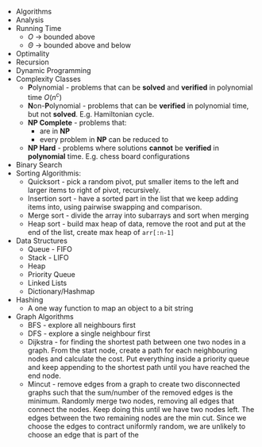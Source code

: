 - Algorithms
- Analysis
- Running Time
	- $O$ -> bounded above
	- $\Theta$ -> bounded above and below 
- Optimality
- Recursion
- Dynamic Programming
- Complexity Classes
	- **P**olynomial - problems that can be **solved** and **verified** in polynomial time $O(n^c)$ 
	- **N**on-**P**olynomial - problems that can be **verified** in polynomial time, but not **solved**. E.g. Hamiltonian cycle.
	- **NP Complete** - problems that:
		- are in **NP**
		- every problem in **NP** can be reduced to
	- **NP Hard** - problems where solutions **cannot** be **verified** in **polynomial** time. E.g. chess board configurations
- Binary Search
- Sorting Algorithmis:
	- Quicksort - pick a random pivot, put smaller items to the left and larger items to right of pivot, recursively.
	- Insertion sort - have a sorted part in the list that we keep adding items into, using pairwise swapping and comparison.
	- Merge sort - divide the array into subarrays and sort when merging
	- Heap sort - build max heap of data, remove the root and put at the end of the list, create max heap of `arr[:n-1]`
- Data Structures
	- Queue - FIFO
	- Stack - LIFO
	- Heap
	- Priority Queue
	- Linked Lists
	- Dictionary/Hashmap
- Hashing
	- A one way function to map an object to a bit string
- Graph Algorithms
	- BFS - explore all neighbours first
	- DFS - explore a single neighbour first
	- Dijkstra - for finding the shortest path between one two nodes in a graph. From the start node, create a path for each neighbouring nodes and calculate the cost. Put everything inside a priority queue and keep appending to the shortest path until you have reached the end node. 
	- Mincut - remove edges from a graph to create two disconnected graphs such that the sum/number of the removed edges is the minimum. Randomly merge two nodes, removing all edges that connect the nodes. Keep doing this until we have two nodes left. The edges between the two remaining nodes are the min cut. Since we choose the edges to contract uniformly random, we are unlikely to choose an edge that is part of the 